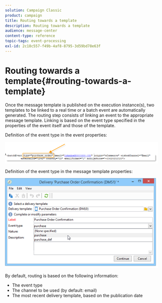 ```yaml
---
solution: Campaign Classic
product: campaign
title: Routing towards a template
description: Routing towards a template
audience: message-center
content-type: reference
topic-tags: event-processing
exl-id: 2c18c557-f49b-4af8-8795-3d59bd78e63f
---
```

# Routing towards a template{#routing-towards-a-template}

Once the message template is published on the execution instance(s), two templates to be linked to a real time or a batch event are automatically generated. The routing step consists of linking an event to the appropriate message template. Linking is based on the event type specified in the properties of the event itself and those of the template.

Definition of the event type in the event properties:

![](assets/messagecenter_event_type_001.png)

Definition of the event type in the message template properties:

![](assets/messagecenter_event_type_002.png)

By default, routing is based on the following information:

* The event type
* The channel to be used (by default: email)
* The most recent delivery template, based on the publication date

